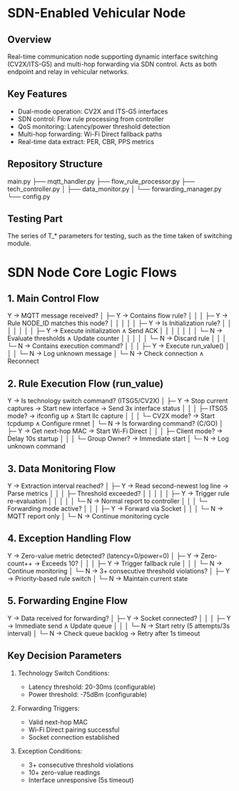 # SDN-Enabled Vehicular Node

## Overview
Real-time communication node supporting dynamic interface switching (CV2X/ITS-G5) and multi-hop forwarding via SDN control. Acts as both endpoint and relay in vehicular networks.

## Key Features
- Dual-mode operation: CV2X and ITS-G5 interfaces
- SDN control: Flow rule processing from controller
- QoS monitoring: Latency/power threshold detection
- Multi-hop forwarding: Wi-Fi Direct fallback paths
- Real-time data extract: PER, CBR, PPS metrics

## Repository Structure
main.py
├── mqtt_handler.py
├── flow_rule_processor.py
├── tech_controller.py
│   ├── data_monitor.py
│   └── forwarding_manager.py
└── config.py

## Testing Part
The series of T_* parameters for testing, such as the time taken of switching module.

# SDN Node Core Logic Flows

## 1. Main Control Flow
Y → MQTT message received?
  │
  ├─ Y → Contains flow rule?
  │      │
  │      ├─ Y → Rule NODE_ID matches this node?
  │      │      │
  │      │      ├─ Y → Is Initialization rule?
  │      │      │      │
  │      │      │      ├─ Y → Execute initialization ∧ Send ACK
  │      │      │      │
  │      │      │      └─ N → Evaluate thresholds ∧ Update counter
  │      │      │
  │      │      └─ N → Discard rule
  │      │
  │      └─ N → Contains execution command?
  │             │
  │             ├─ Y → Execute run_value()
  │             │
  │             └─ N → Log unknown message
  │
  └─ N → Check connection ∧ Reconnect

## 2. Rule Execution Flow (run_value)
Y → Is technology switch command? (ITSG5/CV2X)
  │
  ├─ Y → Stop current captures → Start new interface → Send 3x interface status
  │      │
  │      ├─ ITSG5 mode? → ifconfig up ∧ Start llc capture
  │      │
  │      └─ CV2X mode? → Start tcpdump ∧ Configure rmnet
  │
  └─ N → Is forwarding command? (C/GO)
         │
         ├─ Y → Get next-hop MAC → Start Wi-Fi Direct
         │      │
         │      ├─ Client mode? → Delay 10s startup
         │      │
         │      └─ Group Owner? → Immediate start
         │
         └─ N → Log unknown command

## 3. Data Monitoring Flow
Y → Extraction interval reached?
  │
  ├─ Y → Read second-newest log line → Parse metrics
  │      │
  │      ├─ Threshold exceeded?
  │      │      │
  │      │      ├─ Y → Trigger rule re-evaluation
  │      │      │
  │      │      └─ N → Normal report to controller
  │      │
  │      └─ Forwarding mode active?
  │             │
  │             ├─ Y → Forward via Socket
  │             │
  │             └─ N → MQTT report only
  │
  └─ N → Continue monitoring cycle

## 4. Exception Handling Flow
Y → Zero-value metric detected? (latency=0/power=0)
  │
  ├─ Y → Zero-count++ → Exceeds 10?
  │      │
  │      ├─ Y → Trigger fallback rule
  │      │
  │      └─ N → Continue monitoring
  │
  └─ N → 3+ consecutive threshold violations?
         │
         ├─ Y → Priority-based rule switch
         │
         └─ N → Maintain current state

## 5. Forwarding Engine Flow
Y → Data received for forwarding?
  │
  ├─ Y → Socket connected?
  │      │
  │      ├─ Y → Immediate send ∧ Update queue
  │      │
  │      └─ N → Start retry (5 attempts/3s interval)
  │
  └─ N → Check queue backlog → Retry after 1s timeout

## Key Decision Parameters
1. Technology Switch Conditions:
   - Latency threshold: 20-30ms (configurable)
   - Power threshold: -75dBm (configurable)

2. Forwarding Triggers:
   - Valid next-hop MAC
   - Wi-Fi Direct pairing successful
   - Socket connection established

3. Exception Conditions:
   - 3+ consecutive threshold violations
   - 10+ zero-value readings
   - Interface unresponsive (5s timeout)
